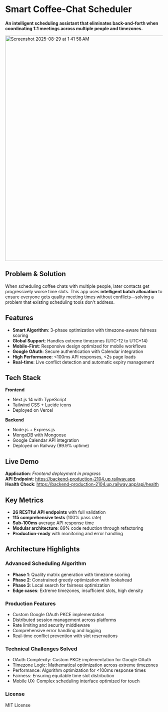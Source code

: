 # Smart Coffee-Chat Scheduler

**An intelligent scheduling assistant that eliminates back-and-forth when coordinating 1:1 meetings across multiple people and timezones.**


<img width="1285" height="718" alt="Screenshot 2025-08-29 at 1 41 58 AM" src="https://github.com/user-attachments/assets/6dbbd22d-592a-44de-ade4-876b8b5473c9" />

## Problem & Solution

When scheduling coffee chats with multiple people, later contacts get progressively worse time slots. This app uses **intelligent batch allocation** to ensure everyone gets quality meeting times without conflicts—solving a problem that existing scheduling tools don't address.

## Features

- **Smart Algorithm**: 3-phase optimization with timezone-aware fairness scoring
- **Global Support**: Handles extreme timezones (UTC-12 to UTC+14)
- **Mobile-First**: Responsive design optimized for mobile workflows
- **Google OAuth**: Secure authentication with Calendar integration
- **High Performance**: <100ms API responses, <2s page loads
- **Real-time**: Live conflict detection and automatic expiry management

## Tech Stack

**Frontend**
- Next.js 14 with TypeScript
- Tailwind CSS + Lucide icons
- Deployed on Vercel

**Backend**
- Node.js + Express.js
- MongoDB with Mongoose
- Google Calendar API integration
- Deployed on Railway (99.9% uptime)

## Live Demo

**Application**: *Frontend deployment in progress*  
**API Endpoint**: https://backend-production-2104.up.railway.app  
**Health Check**: https://backend-production-2104.up.railway.app/api/health

## Key Metrics

- **26 RESTful API endpoints** with full validation
- **115 comprehensive tests** (100% pass rate)
- **Sub-100ms** average API response time
- **Modular architecture**: 89% code reduction through refactoring
- **Production-ready** with monitoring and error handling

## Architecture Highlights

### Advanced Scheduling Algorithm
- **Phase 1**: Quality matrix generation with timezone scoring
- **Phase 2**: Constrained greedy optimization with lookahead
- **Phase 3**: Local search for fairness optimization
- **Edge cases**: Extreme timezones, insufficient slots, high density

### Production Features
- Custom Google OAuth PKCE implementation
- Distributed session management across platforms
- Rate limiting and security middleware
- Comprehensive error handling and logging
- Real-time conflict prevention with slot reservations

### Technical Challenges Solved

- OAuth Complexity: Custom PKCE implementation for Google OAuth
- Timezone Logic: Mathematical optimization across extreme timezones
- Performance: Algorithm optimization for <100ms response times
- Fairness: Ensuring equitable time slot distribution
- Mobile UX: Complex scheduling interface optimized for touch

### License
MIT License
